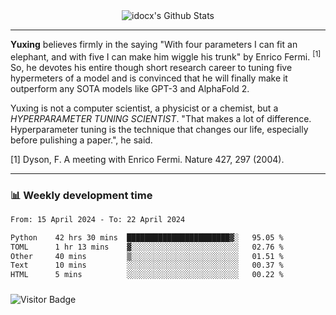 <div align="center">
    <img align="center" src="https://github-readme-stats.vercel.app/api?username=idocx&show_icons=true&count_private=true&hide_border=true" alt="idocx's Github Stats"></img>
</div>

---

**Yuxing** believes firmly in the saying "With four parameters I can fit an elephant, and with five I can make him wiggle his trunk" by Enrico Fermi. <sup>[1]</sup> So, he devotes his entire though short research career to tuning five hypermeters of a model and is convinced that he will finally make it outperform any SOTA models like GPT-3 and AlphaFold 2.

Yuxing is not a computer scientist, a physicist or a chemist, but a *HYPERPARAMETER TUNING SCIENTIST*. "That makes a lot of difference. Hyperparameter tuning is the technique that changes our life, especially before pulishing a paper.", he said.

[1] Dyson, F. A meeting with Enrico Fermi. Nature 427, 297 (2004).


---

### 📊 Weekly development time
<!--START_SECTION:waka-->

```txt
From: 15 April 2024 - To: 22 April 2024

Python    42 hrs 30 mins  ███████████████████████▓░   95.05 %
TOML      1 hr 13 mins    ▓░░░░░░░░░░░░░░░░░░░░░░░░   02.76 %
Other     40 mins         ▒░░░░░░░░░░░░░░░░░░░░░░░░   01.51 %
Text      10 mins         ░░░░░░░░░░░░░░░░░░░░░░░░░   00.37 %
HTML      5 mins          ░░░░░░░░░░░░░░░░░░░░░░░░░   00.22 %
```

<!--END_SECTION:waka-->

### 

![Visitor Badge](https://visitor-badge.laobi.icu/badge?page_id=idocx.idocx)